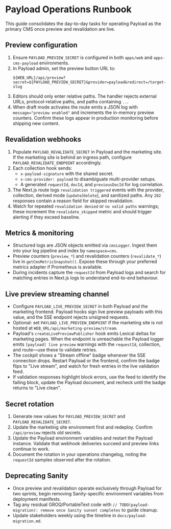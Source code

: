 # Payload Operations Runbook

This guide consolidates the day-to-day tasks for operating Payload as the primary CMS once preview and revalidation are live.

## Preview configuration

1. Ensure `PAYLOAD_PREVIEW_SECRET` is configured in both `apps/web` and `apps-cms-payload` environments.
2. In Payload admin, set the preview button URL to:
   ```text
   ${WEB_URL}/api/preview?secret=${PAYLOAD_PREVIEW_SECRET}&provider=payload&redirect=/target-slug
   ```
3. Editors should only enter relative paths. The handler rejects external URLs, protocol-relative paths, and paths containing `..`.
4. When draft mode activates the route emits a JSON log with `message="preview enabled"` and increments the in-memory preview counters. Confirm these logs appear in production monitoring before shipping new content.

## Revalidation webhooks

1. Populate `PAYLOAD_REVALIDATE_SECRET` in Payload and the marketing site. If the marketing site is behind an ingress path, configure `PAYLOAD_REVALIDATE_ENDPOINT` accordingly.
2. Each collection hook sends:
   - `x-payload-signature` with the shared secret.
   - `x-cms-provider: payload` to disambiguate multi-provider setups.
   - A generated `requestId`, `docId`, and `previousDocId` for log correlation.
3. The Next.js route logs `revalidation triggered` events with the provider, collection, derived mode (`update`/`delete`), and sanitized paths. Any `202` responses contain a reason field for skipped revalidation.
4. Watch for repeated `revalidation denied` or `no valid paths` warnings; these increment the `revalidate_skipped` metric and should trigger alerting if they exceed baseline.

## Metrics & monitoring

- Structured logs are JSON objects emitted via `cmsLogger`. Ingest them into your log pipeline and index by `namespace=cms`.
- Preview counters (`preview_*`) and revalidation counters (`revalidate_*`) live in `getCmsMetricSnapshot()`. Expose these through your preferred metrics adapter if Prometheus is available.
- During incidents capture the `requestId` from Payload logs and search for matching entries in Next.js logs to understand end-to-end behaviour.

## Live preview streaming channel

- Configure `PAYLOAD_LIVE_PREVIEW_SECRET` in both Payload and the marketing frontend. Payload hooks sign live preview payloads with this value, and the SSE endpoint rejects unsigned requests.
- Optional: set `PAYLOAD_LIVE_PREVIEW_ENDPOINT` if the marketing site is not hosted at `WEB_URL/api/marketing-preview/stream`.
- Payload's `createLivePreviewPublisher` hook emits Lexical deltas for marketing pages. When the endpoint is unreachable the Payload logger emits `[payload] live preview` warnings with the `requestId`, collection, and route—use these to validate retries.
- The cockpit shows a "Stream offline" badge whenever the SSE connection drops. Restart Payload or the frontend, confirm the badge flips to "Live stream", and watch for fresh entries in the live validation feed.
- If validation responses highlight block errors, use the feed to identify the failing block, update the Payload document, and recheck until the badge returns to "Live clean".

## Secret rotation

1. Generate new values for `PAYLOAD_PREVIEW_SECRET` and `PAYLOAD_REVALIDATE_SECRET`.
2. Update the marketing site environment first and redeploy. Confirm `/api/preview` rejects old secrets.
3. Update the Payload environment variables and restart the Payload instance. Validate that webhook deliveries succeed and preview links continue to work.
4. Document the rotation in your operations changelog, noting the `requestId` samples observed after the rotation.

## Deprecating Sanity

- Once preview and revalidation operate exclusively through Payload for two sprints, begin removing Sanity-specific environment variables from deployment manifests.
- Tag any residual GROQ/PortableText code with `// TODO(payload-migration): remove once Sanity sunset completes` to guide cleanup.
- Update stakeholders weekly using the timeline in `docs/payload-migration.md`.
